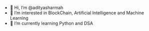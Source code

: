 - 👋 Hi, I’m @adityasharmah
- 👀 I’m interested in BlockChain, Artificial Intelligence and Machine Learning
- 🌱 I’m currently learning Python and DSA

<!---
adityasharmah/adityasharmah is a ✨ special ✨ repository because its `README.md` (this file) appears on your GitHub profile.
You can click the Preview link to take a look at your changes.
--->
